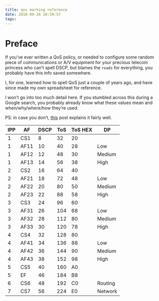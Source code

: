 ```yaml
---
title: qos marking reference
date: 2018-09-26 10:59:57
tags:
---
```

# Preface
If you’ve ever written a QoS policy, or needed to configure some random piece of communications or A/V equipment for your precious telecom princess who can’t spell DSCP, but blames the `roads` for everything, you probably have this info saved somewhere. 

I, for one, learned how to spell QoS just a couple of years ago, and have since made my own spreadsheet for reference.

I won’t go into too much detail here. If you stumbled across this during a Google search, you probably already know what these values mean and when/why/where/how they’re used.

PS: in case you don’t, [this](https://elhallak.wordpress.com/2011/08/07/what-is-the-difference-between-cos-ip-precedence-and-dscp/amp/) post explains it fairly well.


| IPP | AF   | DSCP | ToS | ToS HEX | DP      |
|-----|------|------|-----|---------|---------|
| 1   | CS1  | 8    | 32  | 20      |         |
| 1   | AF11 | 10   | 40  | 28      | Low     |
| 1   | AF12 | 12   | 48  | 30      | Medium  |
| 1   | AF13 | 14   | 56  | 38      | High    |
| 2   | CS2  | 16   | 64  | 40      |         |
| 2   | AF21 | 18   | 72  | 48      | Low     |
| 2   | AF22 | 20   | 80  | 50      | Medium  |
| 2   | AF23 | 22   | 88  | 58      | High    |
| 3   | CS3  | 24   | 96  | 60      |         |
| 3   | AF31 | 26   | 104 | 68      | Low     |
| 3   | AF32 | 28   | 112 | 80      | Medium  |
| 3   | AF33 | 30   | 120 | 78      | High    |
| 4   | CS4  | 32   | 128 | 80      |         |
| 4   | AF41 | 34   | 136 | 88      | Low     |
| 4   | AF42 | 36   | 144 | 90      | Medium  |
| 4   | AF43 | 38   | 152 | 98      | High    |
| 5   | CS5  | 40   | 160 | A0      |         |
| 5   | EF   | 46   | 184 | B8      |         |
| 6   | CS6  | 48   | 192 | C0      | Routing |
| 7   | CS7  | 56   | 224 | E0      | Network |